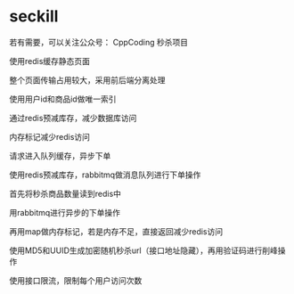 # seckill

若有需要，可以关注公众号： CppCoding
秒杀项目

使用redis缓存静态页面

整个页面传输占用较大，采用前后端分离处理

使用用户id和商品id做唯一索引

通过redis预减库存，减少数据库访问

内存标记减少redis访问

请求进入队列缓存，异步下单

使用redis预减库存，rabbitmq做消息队列进行下单操作

首先将秒杀商品数量读到redis中

用rabbitmq进行异步的下单操作

再用map做内存标记，若是内存不足，直接返回减少redis访问

使用MD5和UUID生成加密随机秒杀url（接口地址隐藏），再用验证码进行削峰操作

使用接口限流，限制每个用户访问次数

